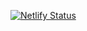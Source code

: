 [![Netlify Status](https://api.netlify.com/api/v1/badges/2d3c86b8-a789-426e-8799-0c371a2ed5de/deploy-status)](https://app.netlify.com/sites/chowray/deploys)
